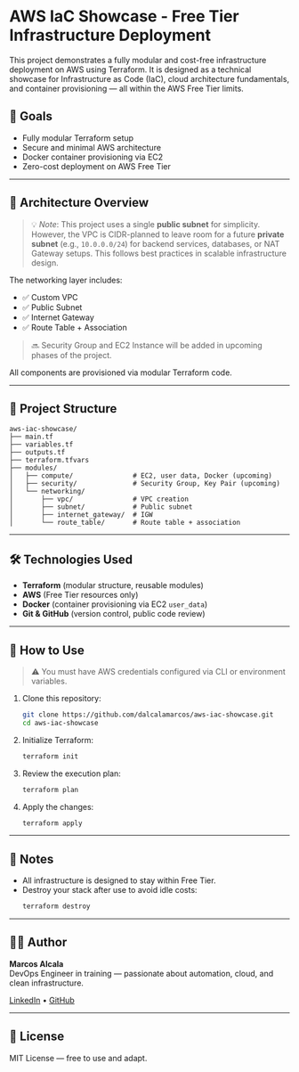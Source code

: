 # AWS IaC Showcase - Free Tier Infrastructure Deployment

This project demonstrates a fully modular and cost-free infrastructure deployment on AWS using Terraform. It is designed as a technical showcase for Infrastructure as Code (IaC), cloud architecture fundamentals, and container provisioning — all within the AWS Free Tier limits.

## 🚀 Goals

- Fully modular Terraform setup
- Secure and minimal AWS architecture
- Docker container provisioning via EC2
- Zero-cost deployment on AWS Free Tier

---

## 🧱 Architecture Overview

> 💡 _Note_: This project uses a single **public subnet** for simplicity. However, the VPC is CIDR-planned to leave room for a future **private subnet** (e.g., `10.0.0.0/24`) for backend services, databases, or NAT Gateway setups. This follows best practices in scalable infrastructure design.

The networking layer includes:

- ✅ Custom VPC
- ✅ Public Subnet
- ✅ Internet Gateway
- ✅ Route Table + Association

> 🔜 Security Group and EC2 Instance will be added in upcoming phases of the project.

All components are provisioned via modular Terraform code.

---

## 📁 Project Structure

```
aws-iac-showcase/
├── main.tf
├── variables.tf
├── outputs.tf
├── terraform.tfvars
├── modules/
│   ├── compute/               # EC2, user data, Docker (upcoming)
│   ├── security/              # Security Group, Key Pair (upcoming)
│   └── networking/
│       ├── vpc/               # VPC creation
│       ├── subnet/            # Public subnet
│       ├── internet_gateway/  # IGW
│       └── route_table/       # Route table + association
```

---

## 🛠️ Technologies Used

- **Terraform** (modular structure, reusable modules)
- **AWS** (Free Tier resources only)
- **Docker** (container provisioning via EC2 `user_data`)
- **Git & GitHub** (version control, public code review)

---

## 🧪 How to Use

> ⚠️ You must have AWS credentials configured via CLI or environment variables.

1. Clone this repository:
   ```bash
   git clone https://github.com/dalcalamarcos/aws-iac-showcase.git
   cd aws-iac-showcase
   ```

2. Initialize Terraform:
   ```bash
   terraform init
   ```

3. Review the execution plan:
   ```bash
   terraform plan
   ```

4. Apply the changes:
   ```bash
   terraform apply
   ```

---

## 📎 Notes

- All infrastructure is designed to stay within Free Tier.
- Destroy your stack after use to avoid idle costs:
  ```bash
  terraform destroy
  ```

---

## 👨‍💻 Author

**Marcos Alcala**  
DevOps Engineer in training — passionate about automation, cloud, and clean infrastructure.

[LinkedIn](https://www.linkedin.com/in/marcos-alcala-037066142/) • [GitHub](https://github.com/dalcalamarcos)

---

## 📌 License

MIT License — free to use and adapt.